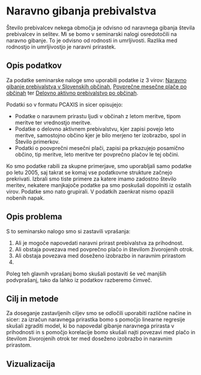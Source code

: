 # Naravno gibanja prebivalstva
Število prebivalcev nekega območja je odvisno od naravnega gibanja števila prebivalcev in selitev. Mi se bomo v seminarski nalogi osredotočili na naravno gibanje. To je odvisno od rodnosti in umrljivosti. Razlika med rodnostjo in umrljivostjo je naravni prirastek.

## Opis podatkov
Za podatke seminarske naloge smo uporabili podatke iz 3 virov: [Naravno gibanje prebivalstva v Slovenskih občinah](https://podatki.gov.si/dataset/surs05i1002s?resource_id=dba45097-b4aa-45e8-914c-7d41a49269c4), [Povprečne mesečne plače po občinah](https://podatki.gov.si/dataset/surs0772615s/resource/a3b2e662-9a14-4b8f-ab50-9a703f8db73e) ter [Delovno aktivno prebivalstvo po občinah](https://podatki.gov.si/dataset/surs0764720s/resource/e1993089-ac98-4695-b7b8-f2e10d86a331).

Podatki so v formatu PCAXIS in sicer opisujejo:

* Podatke o naravnem prirastu ljudi v občinah z letom meritve, tipom meritve ter vrednostjo meritve.
* Podatke o delovno aktivnem prebivalstvu, kjer zapisi povejo leto meritve, samostojno občino kjer je bilo merjeno ter izobrazbo, spol in Število primerkov.
* Podatki o poovprečni mesečni plači, zapisi pa prkazujejo posamično občino, tip meritve, leto meritve ter povprečno plačov le tej občini.

Ko smo podatke rabili za skupne primerjave, smo uporabljali samo podatke po letu 2005, saj takrat se komaj vse podatkovne strukture začnejo prekrivati.
Izbrali smo tiste primere za katere imamo zadostno število meritev, nekatere manjkajoče podatke pa smo poskušali dopolniti iz ostalih virov. Podatke smo nato grupirali. V podatkih zaenkrat nismo opazili nobenih napak.

## Opis problema
S to seminarsko nalogo smo si zastavili vprašanja: 
1.  Ali je mogoče napovedati naravni prirast prebivalstva za prihodnost.
2.  Ali obstaja povezava med povprečno plačo in številom živorojenih otrok.
3.  Ali obstaja povezava med doseženo izobrazbo in naravnim prirastom  
4.  
Poleg teh glavnih vprašanj bomo skušali postaviti še več manjših podvprašanj, tako da lahko iz podatkov razberemo čimveč.

## Cilj in metode
Za doseganje zastavljenih ciljev smo se odločili uporabiti različne načine in sicer: za izračun naravnega prirastka bomo s pomočjo linearne regresije skušali zgraditi model, ki bo napovedal gibanje naravnega prirasta v prihodnosti in s pomočjo korelacije bomo skušali najti povezavi med plačo in številom živorojenih otrok ter med doseženo izobrazbo in naravnim prirastom. 

## Vizualizacija
